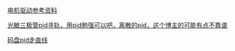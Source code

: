 [电机驱动参考资料](<https://www.arduino.cn/thread-83331-1-1.html>)

[光敏三极管pid寻轨，用pid勉强可以吧，离散的pid，这个博主的可能有点不靠谱](<https://blog.csdn.net/qq_38351824/article/details/81275262>)

[码盘pid走直线](<https://blog.csdn.net/yanggg1997/article/details/75127460>)

